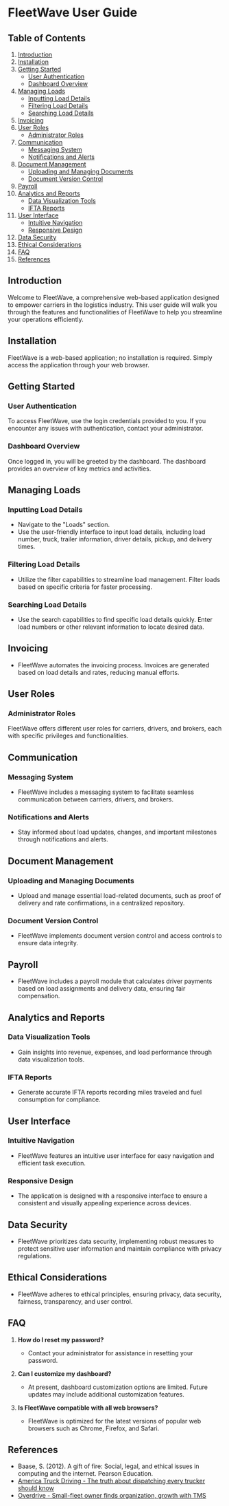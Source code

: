 # FleetWave User Guide

## Table of Contents
1. [Introduction](#introduction)
2. [Installation](#installation)
3. [Getting Started](#getting-started)
    - [User Authentication](#user-authentication)
    - [Dashboard Overview](#dashboard-overview)
4. [Managing Loads](#managing-loads)
    - [Inputting Load Details](#inputting-load-details)
    - [Filtering Load Details](#filtering-load-details)
    - [Searching Load Details](#searching-load-details)
5. [Invoicing](#invoicing)
6. [User Roles](#user-roles)
    - [Administrator Roles](#administrator-roles)
7. [Communication](#communication)
    - [Messaging System](#messaging-system)
    - [Notifications and Alerts](#notifications-and-alerts)
8. [Document Management](#document-management)
    - [Uploading and Managing Documents](#uploading-and-managing-documents)
    - [Document Version Control](#document-version-control)
9. [Payroll](#payroll)
10. [Analytics and Reports](#analytics-and-reports)
    - [Data Visualization Tools](#data-visualization-tools)
    - [IFTA Reports](#ifta-reports)
11. [User Interface](#user-interface)
    - [Intuitive Navigation](#intuitive-navigation)
    - [Responsive Design](#responsive-design)
12. [Data Security](#data-security)
13. [Ethical Considerations](#ethical-considerations)
14. [FAQ](#faq)
15. [References](#references)

## Introduction
Welcome to FleetWave, a comprehensive web-based application designed to empower carriers in the logistics industry. This user guide will walk you through the features and functionalities of FleetWave to help you streamline your operations efficiently.

## Installation
FleetWave is a web-based application; no installation is required. Simply access the application through your web browser.

## Getting Started

### User Authentication
To access FleetWave, use the login credentials provided to you. If you encounter any issues with authentication, contact your administrator.

### Dashboard Overview
Once logged in, you will be greeted by the dashboard. The dashboard provides an overview of key metrics and activities.

## Managing Loads

### Inputting Load Details
- Navigate to the "Loads" section.
- Use the user-friendly interface to input load details, including load number, truck, trailer information, driver details, pickup, and delivery times.

### Filtering Load Details
- Utilize the filter capabilities to streamline load management. Filter loads based on specific criteria for faster processing.

### Searching Load Details
- Use the search capabilities to find specific load details quickly. Enter load numbers or other relevant information to locate desired data.

## Invoicing
- FleetWave automates the invoicing process. Invoices are generated based on load details and rates, reducing manual efforts.

## User Roles

### Administrator Roles
FleetWave offers different user roles for carriers, drivers, and brokers, each with specific privileges and functionalities.

## Communication

### Messaging System
- FleetWave includes a messaging system to facilitate seamless communication between carriers, drivers, and brokers.

### Notifications and Alerts
- Stay informed about load updates, changes, and important milestones through notifications and alerts.

## Document Management

### Uploading and Managing Documents
- Upload and manage essential load-related documents, such as proof of delivery and rate confirmations, in a centralized repository.

### Document Version Control
- FleetWave implements document version control and access controls to ensure data integrity.

## Payroll
- FleetWave includes a payroll module that calculates driver payments based on load assignments and delivery data, ensuring fair compensation.

## Analytics and Reports

### Data Visualization Tools
- Gain insights into revenue, expenses, and load performance through data visualization tools.

### IFTA Reports
- Generate accurate IFTA reports recording miles traveled and fuel consumption for compliance.

## User Interface

### Intuitive Navigation
- FleetWave features an intuitive user interface for easy navigation and efficient task execution.

### Responsive Design
- The application is designed with a responsive interface to ensure a consistent and visually appealing experience across devices.

## Data Security
- FleetWave prioritizes data security, implementing robust measures to protect sensitive user information and maintain compliance with privacy regulations.

## Ethical Considerations
- FleetWave adheres to ethical principles, ensuring privacy, data security, fairness, transparency, and user control.

## FAQ
1. **How do I reset my password?**
   - Contact your administrator for assistance in resetting your password.

2. **Can I customize my dashboard?**
   - At present, dashboard customization options are limited. Future updates may include additional customization features.

3. **Is FleetWave compatible with all web browsers?**
   - FleetWave is optimized for the latest versions of popular web browsers such as Chrome, Firefox, and Safari.

## References
- Baase, S. (2012). A gift of fire: Social, legal, and ethical issues in computing and the internet. Pearson Education.
- [America Truck Driving - The truth about dispatching every trucker should know](https://www.americatruckdriving.com/the-truth-about-dispatching-every-trucker-should-know/#:~:text=Dispatchers%20don%27t%20have%20an,50%20drivers%20in%20one%20day.)
- [Overdrive - Small-fleet owner finds organization, growth with TMS](https://www.overdriveonline.com/business/article/15303003/smallfleetowner-finds-organization-growth-with-tms)
